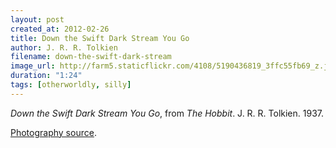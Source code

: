 ```yaml
---
layout: post
created_at: 2012-02-26
title: Down the Swift Dark Stream You Go
author: J. R. R. Tolkien
filename: down-the-swift-dark-stream
image_url: http://farm5.staticflickr.com/4108/5190436819_3ffc55fb69_z.jpg
duration: "1:24"
tags: [otherworldly, silly]
---
```


_Down the Swift Dark Stream You Go_, from _The Hobbit_.  J. R. R. Tolkien.  1937.

[Photography source](http://www.flickr.com/photos/bossbob50/5190436819/).


